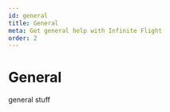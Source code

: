 ```yaml
---
id: general
title: General
meta: Get general help with Infinite Flight
order: 2
---
```


# General

general stuff
